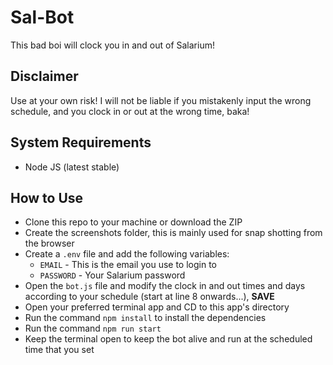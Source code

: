 # Sal-Bot

This bad boi will clock you in and out of Salarium!

## Disclaimer

Use at your own risk! I will not be liable if you mistakenly input the wrong schedule, and you clock in or out at the wrong time, baka!

## System Requirements

- Node JS (latest stable)

## How to Use

- Clone this repo to your machine or download the ZIP
- Create the screenshots folder, this is mainly used for snap shotting from the browser
- Create a `.env` file and add the following variables:
  - `EMAIL` - This is the email you use to login to
  - `PASSWORD` - Your Salarium password
- Open the `bot.js` file and modify the clock in and out times and days according to your schedule (start at line 8 onwards...), **SAVE**
- Open your preferred terminal app and CD to this app's directory
- Run the command `npm install` to install the dependencies
- Run the command `npm run start`
- Keep the terminal open to keep the bot alive and run at the scheduled time that you set
